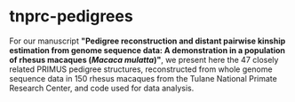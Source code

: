 # tnprc-pedigrees

For our manuscript **"Pedigree reconstruction and distant pairwise kinship estimation from genome sequence data: A demonstration in a population of rhesus macaques (*Macaca mulatta*)"**, we present here the 47 closely related PRIMUS pedigree structures, reconstructed from whole genome sequence data in 150 rhesus macaques from the Tulane National Primate Research Center, and code used for data analysis.
